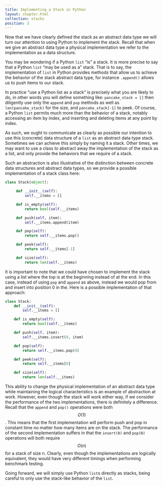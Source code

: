 ```yaml
---
title: Implementing a Stack in Python
layout: chapter.html
collection: stacks
position: 3
---
```


Now that we have clearly defined the stack as an abstract data type we
will turn our attention to using Python to implement the stack. Recall
that when we give an abstract data type a physical implementation we
refer to the implementation as a data structure.

You may be wondering if a Python `list` “is” a stack. It is more precise
to say that a Python `list` “may be used as a” stack. That is to say,
the implementation of `list` in Python provides methods that allow us to
achieve the behavior of the stack abstract data type, for instance
`.append()` allows us to push items to our stack.

In practice “use a Python list as a stack” is precisely what you are
likely to do, in other words you will define something like:
`pancake_stack = []` then diligently use only the `append` and `pop`
methods as well as `len(pancake_stack)` for the size, and
`pancake_stack[-1]` to peek. Of course, a Python `list` permits much
more than the behavior of a stack, notably accessing an item by index,
and inserting and deleting items at any point by index.

As such, we ought to communicate as clearly as possible our intention to
use this (concrete) data structure of a `list` as an abstract data type
stack. Sometimes we can achieve this simply by naming it a stack. Other
times, we may want to use a class to abstract away the implementation of
the stack as a list, and only provide the behaviors that we require of a
stack.

Such an abstraction is also illustrative of the distinction between
concrete data structures and abstract data types, so we provide a
possible implementation of a stack class here:

```python
class Stack(object):

     def __init__(self):
         self.__items = []

     def is_empty(self):
         return bool(self.__items)

     def push(self, item):
         self.__items.append(item)

     def pop(self):
         return self.__items.pop()

     def peek(self):
         return self.__items[-1]

     def size(self):
         return len(self.__items)
```

It is important to note that we could have chosen to implement the stack
using a list where the top is at the beginning instead of at the end. In
this case, instead of using `pop` and `append` as above, instead we
would pop from and insert into position 0 in the. Here is a possible
implementation of that approach:

```python
class Stack:
    def __init__(self):
        self.__items = []

    def is_empty(self):
        return bool(self.__items)

    def push(self, item):
        self.__items.insert(0, item)

    def pop(self):
        return self.__items.pop(0)

    def peek(self):
        return self.__items[0]

    def size(self):
        return len(self.__items)
```

This ability to change the physical implementation of an abstract data
type while maintaining the logical characteristics is an example of
abstraction at work. However, even though the stack will work either
way, if we consider the performance of the two implementations, there is
definitely a difference. Recall that the `append` and `pop()` operations
were both $$O(1)$$. This means that the first implementation will
perform push and pop in constant time no matter how many items are on
the stack. The performance of the second implementation suffers in that
the `insert(0)` and `pop(0)` operations will both require $$O(n)$$ for a
stack of size n. Clearly, even though the implementations are logically
equivalent, they would have very different timings when performing
benchmark testing.

Going forward, we will simply use Python `list`s directly as stacks,
being careful to only use the stack-like behavior of the `list`.
